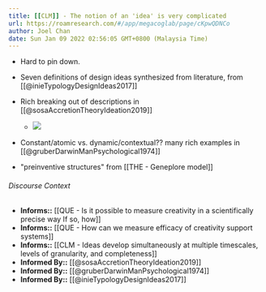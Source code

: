 ```yaml
---
title: [[CLM]] - The notion of an 'idea' is very complicated
url: https://roamresearch.com/#/app/megacoglab/page/cKpwQDNCo
author: Joel Chan
date: Sun Jan 09 2022 02:56:05 GMT+0800 (Malaysia Time)
---
```


- Hard to pin down.
- Seven definitions of design ideas synthesized from literature, from [[@inieTypologyDesignIdeas2017]]
- Rich breaking out of descriptions in [[@sosaAccretionTheoryIdeation2019]]

    - ![](https://firebasestorage.googleapis.com/v0/b/firescript-577a2.appspot.com/o/imgs%2Fapp%2Fmegacoglab%2FtylSnkBRWv?alt=media&token=a9e87c17-5bee-4c99-a515-aeb10cd234e5)
- Constant/atomic vs. dynamic/contextual?? many rich examples in  [[@gruberDarwinManPsychological1974]]
- "preinventive structures" from [[THE - Geneplore model]]

###### Discourse Context

- **Informs::** [[QUE - Is it possible to measure creativity in a scientifically precise way If so, how]]
- **Informs::** [[QUE - How can we measure efficacy of creativity support systems]]
- **Informs::** [[CLM - Ideas develop simultaneously at multiple timescales, levels of granularity, and completeness]]
- **Informed By::** [[@sosaAccretionTheoryIdeation2019]]
- **Informed By::** [[@gruberDarwinManPsychological1974]]
- **Informed By::** [[@inieTypologyDesignIdeas2017]]
